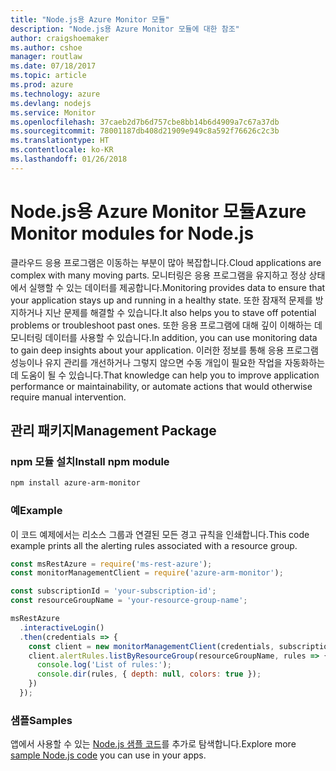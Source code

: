 ```yaml
---
title: "Node.js용 Azure Monitor 모듈"
description: "Node.js용 Azure Monitor 모듈에 대한 참조"
author: craigshoemaker
ms.author: cshoe
manager: routlaw
ms.date: 07/18/2017
ms.topic: article
ms.prod: azure
ms.technology: azure
ms.devlang: nodejs
ms.service: Monitor
ms.openlocfilehash: 37caeb2d7b6d757cbe8bb14b6d4909a7c67a37db
ms.sourcegitcommit: 78001187db408d21909e949c8a592f76626c2c3b
ms.translationtype: HT
ms.contentlocale: ko-KR
ms.lasthandoff: 01/26/2018
---
```

# <a name="azure-monitor-modules-for-nodejs"></a><span data-ttu-id="ca870-103">Node.js용 Azure Monitor 모듈</span><span class="sxs-lookup"><span data-stu-id="ca870-103">Azure Monitor modules for Node.js</span></span>

<span data-ttu-id="ca870-104">클라우드 응용 프로그램은 이동하는 부분이 많아 복잡합니다.</span><span class="sxs-lookup"><span data-stu-id="ca870-104">Cloud applications are complex with many moving parts.</span></span> <span data-ttu-id="ca870-105">모니터링은 응용 프로그램을 유지하고 정상 상태에서 실행할 수 있는 데이터를 제공합니다.</span><span class="sxs-lookup"><span data-stu-id="ca870-105">Monitoring provides data to ensure that your application stays up and running in a healthy state.</span></span> <span data-ttu-id="ca870-106">또한 잠재적 문제를 방지하거나 지난 문제를 해결할 수 있습니다.</span><span class="sxs-lookup"><span data-stu-id="ca870-106">It also helps you to stave off potential problems or troubleshoot past ones.</span></span> <span data-ttu-id="ca870-107">또한 응용 프로그램에 대해 깊이 이해하는 데 모니터링 데이터를 사용할 수 있습니다.</span><span class="sxs-lookup"><span data-stu-id="ca870-107">In addition, you can use monitoring data to gain deep insights about your application.</span></span> <span data-ttu-id="ca870-108">이러한 정보를 통해 응용 프로그램 성능이나 유지 관리를 개선하거나 그렇지 않으면 수동 개입이 필요한 작업을 자동화하는 데 도움이 될 수 있습니다.</span><span class="sxs-lookup"><span data-stu-id="ca870-108">That knowledge can help you to improve application performance or maintainability, or automate actions that would otherwise require manual intervention.</span></span>

## <a name="management-package"></a><span data-ttu-id="ca870-109">관리 패키지</span><span class="sxs-lookup"><span data-stu-id="ca870-109">Management Package</span></span>

### <a name="install-npm-module"></a><span data-ttu-id="ca870-110">npm 모듈 설치</span><span class="sxs-lookup"><span data-stu-id="ca870-110">Install npm module</span></span>

```bash
npm install azure-arm-monitor
```

### <a name="example"></a><span data-ttu-id="ca870-111">예</span><span class="sxs-lookup"><span data-stu-id="ca870-111">Example</span></span>

<span data-ttu-id="ca870-112">이 코드 예제에서는 리소스 그룹과 연결된 모든 경고 규칙을 인쇄합니다.</span><span class="sxs-lookup"><span data-stu-id="ca870-112">This code example prints all the alerting rules associated with a resource group.</span></span>

```javascript
const msRestAzure = require('ms-rest-azure');
const monitorManagementClient = require('azure-arm-monitor');

const subscriptionId = 'your-subscription-id';
const resourceGroupName = 'your-resource-group-name';

msRestAzure
  .interactiveLogin()
  .then(credentials => {
    const client = new monitorManagementClient(credentials, subscriptionId);
    client.alertRules.listByResourceGroup(resourceGroupName, rules => {
      console.log('List of rules:');
      console.dir(rules, { depth: null, colors: true });
    })
  });

```

### <a name="samples"></a><span data-ttu-id="ca870-113">샘플</span><span class="sxs-lookup"><span data-stu-id="ca870-113">Samples</span></span>

<span data-ttu-id="ca870-114">앱에서 사용할 수 있는 [Node.js 샘플 코드](https://azure.microsoft.com/resources/samples/?platform=nodejs)를 추가로 탐색합니다.</span><span class="sxs-lookup"><span data-stu-id="ca870-114">Explore more [sample Node.js code](https://azure.microsoft.com/resources/samples/?platform=nodejs) you can use in your apps.</span></span>
